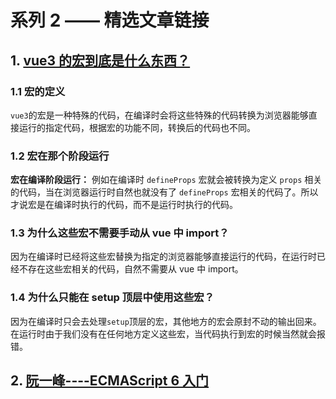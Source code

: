 # 系列 2 —— 精选文章链接

## 1. [vue3 的宏到底是什么东西？](https://mp.weixin.qq.com/s/b-7hd9ejMR1OIjlvYNbIjQ)

### 1.1 宏的定义

`vue3`的宏是一种特殊的代码，在编译时会将这些特殊的代码转换为浏览器能够直接运行的指定代码，根据宏的功能不同，转换后的代码也不同。

### 1.2 宏在那个阶段运行

**宏在编译阶段运行：** 例如在编译时 `defineProps` 宏就会被转换为定义 `props` 相关的代码，当在浏览器运行时自然也就没有了 `defineProps` 宏相关的代码了。所以才说宏是在编译时执行的代码，而不是运行时执行的代码。

### 1.3 为什么这些宏不需要手动从 vue 中 import？

因为在编译时已经将这些宏替换为指定的浏览器能够直接运行的代码，在运行时已经不存在这些宏相关的代码，自然不需要从 vue 中 import。

### 1.4 为什么只能在 setup 顶层中使用这些宏？

因为在编译时只会去处理`setup`顶层的宏，其他地方的宏会原封不动的输出回来。在运行时由于我们没有在任何地方定义这些宏，当代码执行到宏的时候当然就会报错。

## 2. [阮一峰----ECMAScript 6 入门](https://es6.ruanyifeng.com/#docs/intro)
